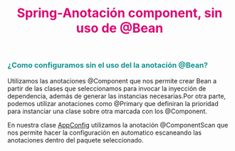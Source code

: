 <header>
<h1 style="color:#DC0073">Spring-Anotación component, sin uso de @Bean</h1>
</header>
<article>
<section>
<h3 style="color: #129490">¿Como configuramos sin el uso del la anotación @Bean? </h3>
<p>Utilizamos las anotaciones @Component que nos permite crear Bean a partir de las clases que seleccionamos
para invocar la inyección de dependencia, además de generar las instancias necesarias.Por otra parte, podemos utilizar 
anotaciones como @Primary que definiran la prioridad para instanciar una clase sobre otra marcada con los @Component.
</p>
<p>En nuestra clase <a href="https://github.com/Dearone13/Spring-Core/blob/SpringcoreAnno/src/main/java/com/mavin/AppConfig.java">AppConfig</a> utilizamos la anotación @ComponentScan que nos permite hacer la configuración en automatico escaneando 
las anotaciones dentro del paquete seleccionado.</p>

</section>
</article>
